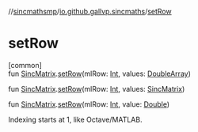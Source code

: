 //[sincmathsmp](../../index.md)/[io.github.gallvp.sincmaths](index.md)/[setRow](set-row.md)

# setRow

[common]\
fun [SincMatrix](-sinc-matrix/index.md).[setRow](set-row.md)(mlRow: [Int](https://kotlinlang.org/api/latest/jvm/stdlib/kotlin/-int/index.html), values: [DoubleArray](https://kotlinlang.org/api/latest/jvm/stdlib/kotlin/-double-array/index.html))

fun [SincMatrix](-sinc-matrix/index.md).[setRow](set-row.md)(mlRow: [Int](https://kotlinlang.org/api/latest/jvm/stdlib/kotlin/-int/index.html), values: [SincMatrix](-sinc-matrix/index.md))

fun [SincMatrix](-sinc-matrix/index.md).[setRow](set-row.md)(mlRow: [Int](https://kotlinlang.org/api/latest/jvm/stdlib/kotlin/-int/index.html), value: [Double](https://kotlinlang.org/api/latest/jvm/stdlib/kotlin/-double/index.html))

Indexing starts at 1, like Octave/MATLAB.
